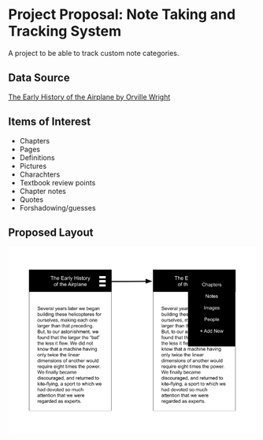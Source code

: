 # Project Proposal: Note Taking and Tracking System

A project to be able to track custom note categories.

## Data Source

[The Early History of the Airplane](https://www.gutenberg.org/ebooks/25420)[ by Orville Wright](https://www.gutenberg.org/ebooks/author/31323)

## Items of Interest

- Chapters
- Pages
- Definitions
- Pictures
- Charachters
- Textbook review points
- Chapter notes
- Quotes
- Forshadowing/guesses

## Proposed Layout

![Mobile Layout](Mobile_Layout.png)

